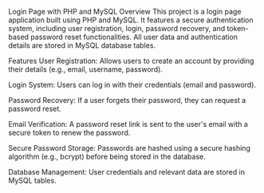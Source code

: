 Login Page with PHP and MySQL
Overview
This project is a login page application built using PHP and MySQL. It features a secure authentication system, including user registration, login, password recovery, and token-based password reset functionalities. All user data and authentication details are stored in MySQL database tables.

Features
User Registration: Allows users to create an account by providing their details (e.g., email, username, password).

Login System: Users can log in with their credentials (email and password).

Password Recovery: If a user forgets their password, they can request a password reset.

Email Verification: A password reset link is sent to the user's email with a secure token to renew the password.

Secure Password Storage: Passwords are hashed using a secure hashing algorithm (e.g., bcrypt) before being stored in the database.

Database Management: User credentials and relevant data are stored in MySQL tables.
